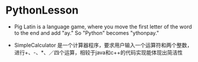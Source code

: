 # PythonLesson
- Pig Latin is a language game, where you move the first letter of the word to the end and add "ay." So "Python" becomes "ythonpay."

- SimpleCalculator 是一个计算器程序，要求用户输入一个运算符和两个整数，进行+、-、*、／四个运算，相较于java和c++的代码实现能体现出简洁性
